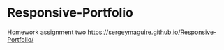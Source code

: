 # Responsive-Portfolio
Homework assignment two
https://sergeymaguire.github.io/Responsive-Portfolio/
